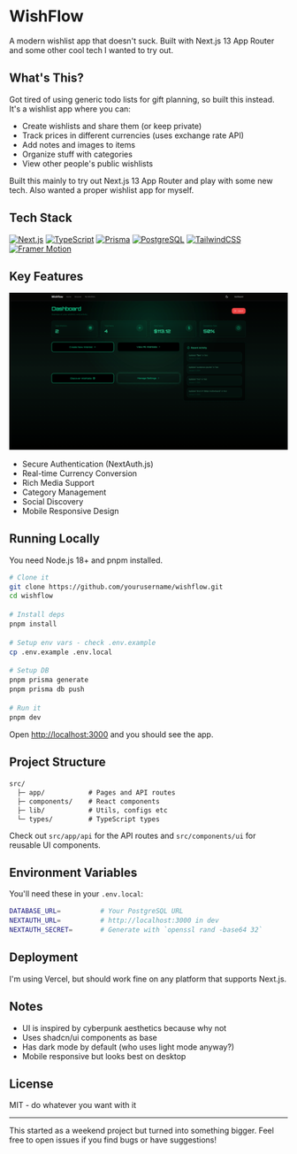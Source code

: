 # WishFlow

A modern wishlist app that doesn't suck. Built with Next.js 13 App Router and some other cool tech I wanted to try out.

## What's This?

Got tired of using generic todo lists for gift planning, so built this instead. It's a wishlist app where you can:

- Create wishlists and share them (or keep private)
- Track prices in different currencies (uses exchange rate API)
- Add notes and images to items
- Organize stuff with categories
- View other people's public wishlists

Built this mainly to try out Next.js 13 App Router and play with some new tech. Also wanted a proper wishlist app for myself.

## Tech Stack

[![Next.js](https://img.shields.io/badge/Next.js-000000?style=for-the-badge&logo=next.js&logoColor=white)](https://nextjs.org/)
[![TypeScript](https://img.shields.io/badge/TypeScript-3178C6?style=for-the-badge&logo=typescript&logoColor=white)](https://www.typescriptlang.org/)
[![Prisma](https://img.shields.io/badge/Prisma-2D3748?style=for-the-badge&logo=prisma&logoColor=white)](https://www.prisma.io/)
[![PostgreSQL](https://img.shields.io/badge/PostgreSQL-4169E1?style=for-the-badge&logo=postgresql&logoColor=white)](https://www.postgresql.org/)
[![TailwindCSS](https://img.shields.io/badge/TailwindCSS-06B6D4?style=for-the-badge&logo=tailwindcss&logoColor=white)](https://tailwindcss.com/)
[![Framer Motion](https://img.shields.io/badge/Framer_Motion-0055FF?style=for-the-badge&logo=framer&logoColor=white)](https://www.framer.com/motion/)

## Key Features

<div align="center">
  <img src="/public/screenshots/dashboard.png" alt="Feature Overview" width="800"/>
</div>

- Secure Authentication (NextAuth.js)
- Real-time Currency Conversion
- Rich Media Support
- Category Management
- Social Discovery
- Mobile Responsive Design

## Running Locally

You need Node.js 18+ and pnpm installed.

```bash
# Clone it
git clone https://github.com/yourusername/wishflow.git
cd wishflow

# Install deps
pnpm install

# Setup env vars - check .env.example
cp .env.example .env.local

# Setup DB
pnpm prisma generate
pnpm prisma db push

# Run it
pnpm dev
```

Open [http://localhost:3000](http://localhost:3000) and you should see the app.

## Project Structure

```
src/
  ├─ app/           # Pages and API routes
  ├─ components/    # React components
  ├─ lib/           # Utils, configs etc
  └─ types/         # TypeScript types
```

Check out `src/app/api` for the API routes and `src/components/ui` for reusable UI components.

## Environment Variables

You'll need these in your `.env.local`:

```bash
DATABASE_URL=          # Your PostgreSQL URL
NEXTAUTH_URL=          # http://localhost:3000 in dev
NEXTAUTH_SECRET=       # Generate with `openssl rand -base64 32`
```

## Deployment

I'm using Vercel, but should work fine on any platform that supports Next.js.

## Notes

- UI is inspired by cyberpunk aesthetics because why not
- Uses shadcn/ui components as base
- Has dark mode by default (who uses light mode anyway?)
- Mobile responsive but looks best on desktop

## License

MIT - do whatever you want with it

---

This started as a weekend project but turned into something bigger. Feel free to open issues if you find bugs or have suggestions!
